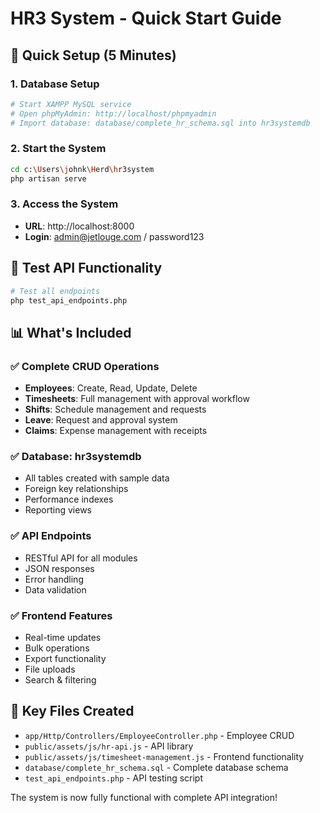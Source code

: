 # HR3 System - Quick Start Guide

## 🚀 Quick Setup (5 Minutes)

### 1. Database Setup
```bash
# Start XAMPP MySQL service
# Open phpMyAdmin: http://localhost/phpmyadmin
# Import database: database/complete_hr_schema.sql into hr3systemdb
```

### 2. Start the System
```bash
cd c:\Users\johnk\Herd\hr3system
php artisan serve
```

### 3. Access the System
- **URL**: http://localhost:8000
- **Login**: admin@jetlouge.com / password123

## 🧪 Test API Functionality
```bash
# Test all endpoints
php test_api_endpoints.php
```

## 📊 What's Included

### ✅ Complete CRUD Operations
- **Employees**: Create, Read, Update, Delete
- **Timesheets**: Full management with approval workflow
- **Shifts**: Schedule management and requests
- **Leave**: Request and approval system
- **Claims**: Expense management with receipts

### ✅ Database: hr3systemdb
- All tables created with sample data
- Foreign key relationships
- Performance indexes
- Reporting views

### ✅ API Endpoints
- RESTful API for all modules
- JSON responses
- Error handling
- Data validation

### ✅ Frontend Features
- Real-time updates
- Bulk operations
- Export functionality
- File uploads
- Search & filtering

## 🔧 Key Files Created
- `app/Http/Controllers/EmployeeController.php` - Employee CRUD
- `public/assets/js/hr-api.js` - API library
- `public/assets/js/timesheet-management.js` - Frontend functionality
- `database/complete_hr_schema.sql` - Complete database schema
- `test_api_endpoints.php` - API testing script

The system is now fully functional with complete API integration!
